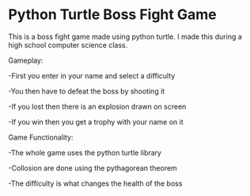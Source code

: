 # Python Turtle Boss Fight Game
This is a boss fight game made using python turtle. I made this during a high school computer science class.

Gameplay:

-First you enter in your name and select a difficulty

-You then have to defeat the boss by shooting it

-If you lost then there is an explosion drawn on screen

-If you win then you get a trophy with your name on it


Game Functionality:

-The whole game uses the python turtle library

-Collosion are done using the pythagorean theorem

-The difficulty is what changes the health of the boss
